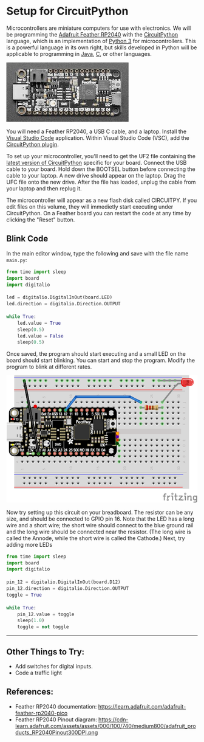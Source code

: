 # Setup for CircuitPython

Microcontrollers are miniature computers for use with electronics.  We will be programming the [Adafruit Feather RP2040](https://www.adafruit.com/product/4884) with the [CircuitPython](https://circuitpython.org/) language, which is an implementation of [Python 3](https://www.python.org/) for microcontrollers.  This is a powerful language in its own right, but skills developed in Python will be applicable to programming in [Java](https://en.wikipedia.org/wiki/Java_(programming_language)), [C](https://en.wikipedia.org/wiki/C_(programming_language)), or other languages.

![Feather RP2040](./img/feather_rp2040.jpeg)

You will need a Feather RP2040, a USB C cable, and a laptop. Install the [Visual Studio Code](https://code.visualstudio.com/) application.  Within Visual Studio Code (VSC), add the [CircuitPython plugin](https://marketplace.visualstudio.com/items?itemName=joedevivo.vscode-circuitpython).

To set up your microcontroller, you'll need to get the UF2 file containing the [latest version of CircuitPython](https://circuitpython.org/board/adafruit_feather_rp2040/) specific for your board.  Connect the USB cable to your board. Hold down the BOOTSEL button before connecting the cable to your laptop.  A new drive should appear on the laptop.  Drag the UFC file onto the new drive.  After the file has loaded, unplug the cable from your laptop and then replug it.

The microcontroller will appear as a new flash disk called CIRCUITPY.  If you edit files on this volume, they will immedietly start executing under CircuitPython.  On a Feather board you can restart the code at any time by clicking the "Reset" button.

## Blink Code

In the main editor window, type the following and save with the file name `main.py`:

```python
from time import sleep
import board
import digitalio

led = digitalio.DigitalInOut(board.LED)
led.direction = digitalio.Direction.OUTPUT

while True:
    led.value = True
    sleep(0.5)
    led.value = False
    sleep(0.5)
```

Once saved, the program should start executing and a small LED on the board should start blinking.  You can start and stop the program.  Modify the program to blink at different rates.

![led_setup](./img/led_setup_bb.png)

Now try setting up this circuit on your breadboard.  The resistor can be any size, and should be connected to GPIO pin 16.  Note that the LED has a long wire and a short wire; the short wire should connect to the blue ground rail and the long wire should be connected near the resistor. (The long wire is called the Annode, while the short wire is called the Cathode.) Next, try adding more LEDs

```python
from time import sleep
import board
import digitalio

pin_12 = digitalio.DigitalInOut(board.D12)
pin_12.direction = digitalio.Direction.OUTPUT
toggle = True

while True:
    pin_12.value = toggle
    sleep(1.0)
    toggle = not toggle
```

---

## Other Things to Try:
* Add switches for digital inputs.
* Code a traffic light

## References:
* Feather RP2040 documentation:  https://learn.adafruit.com/adafruit-feather-rp2040-pico
* Feather RP2040 Pinout diagram:  https://cdn-learn.adafruit.com/assets/assets/000/100/740/medium800/adafruit_products_RP2040Pinout300DPI.png

